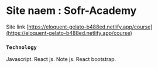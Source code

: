# Site naem : Sofr-Academy

Site link [https://eloquent-gelato-b488ed.netlify.app/course](https://eloquent-gelato-b488ed.netlify.app/course) 

### `Technology`

Javascript.
React js.
Note js.
React bootstrap.
